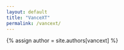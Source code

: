 ```yaml
---
layout: default
title: "VanceXT"
permalink: /vancext/
---
```


{% assign author = site.authors[vancext] %}


